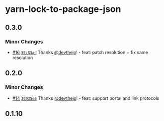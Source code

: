 # yarn-lock-to-package-json

## 0.3.0

### Minor Changes

- [#16](https://github.com/rohit-gohri/yarn-lock-to-package-json/pull/16) [`35c83ad`](https://github.com/rohit-gohri/yarn-lock-to-package-json/commit/35c83ad49c41a46e8f39701b5268038d07f14e9e) Thanks [@devthejo](https://github.com/devthejo)! - feat: patch resolution + fix same resolution

## 0.2.0

### Minor Changes

- [#14](https://github.com/rohit-gohri/yarn-lock-to-package-json/pull/14) [`39935e5`](https://github.com/rohit-gohri/yarn-lock-to-package-json/commit/39935e55ceb89e6b22ba68f8b4322dd6f05032b5) Thanks [@devthejo](https://github.com/devthejo)! - feat: support portal and link protocols

## 0.1.10
